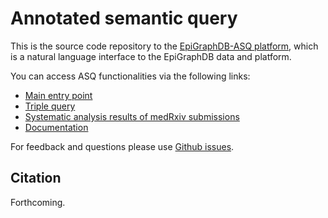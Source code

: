 # Annotated semantic query

This is the source code repository to the [EpiGraphDB-ASQ platform](https://asq.epigraphdb.org), 
which is a natural language interface to the EpiGraphDB data and platform.

You can access ASQ functionalities via the following links:

- [Main entry point](https://asq.epigraphdb.org)
- [Triple query](https://asq.epigrahpdb.org/triple)
- [Systematic analysis results of medRxiv submissions](https://asq.epigraphdb.org/medrxiv-analysis)
- [Documentation](https://asq.epigraphdb.org/docs)

For feedback and questions please use [Github issues](/issues).

## Citation

Forthcoming.

